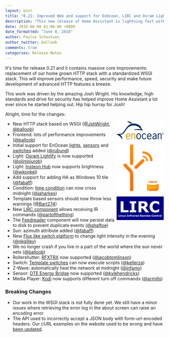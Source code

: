 ```yaml
---
layout: post
title: "0.21: Improved Web and support for EnOcean, LIRC and Osram Lightify"
description: "This new release of Home Assistant is lightning fast with the new web stack and progressive web application. On top of that a handful of new components and platforms for EnOcean, LIRC and Osram Lightify support."
date: 2016-06-08 01:06:00 +0000
date_formatted: "June 8, 2016"
author: Paulus Schoutsen
author_twitter: balloob
comments: true
categories: Release-Notes
---
```


It's time for release 0.21 and it contains massive core improvements: replacement of our home grown HTTP stack with a standardized WSGI stack. This will improve performance, speed, security and make future development of advanced HTTP features a breeze.

This work was driven by the amazing Josh Wright. His knowledge, high standards and drive for security has helped improve Home Assistant a lot ever since he started helping out. Hip hip hurray for Josh!

Alright, time for the changes:

<img src='/images/supported_brands/enocean.png' style='clear: right; margin-left: 5px; border:none; box-shadow: none; float: right; margin-bottom: 16px;' width='150' /><img src='/images/supported_brands/osramlightify.png' style='clear: right; margin-left: 5px; border:none; box-shadow: none; float: right; margin-bottom: 16px;' width='150' /><img src='/images/supported_brands/lirc.gif' style='clear: right; margin-left: 5px; border:none; box-shadow: none; float: right; margin-bottom: 16px;' width='150' />

 - New HTTP stack based on WSGI ([@JshWright], [@balloob])
 - Frontend: lots of performance improvements ([@balloob])
 - Initial support for EnOcean [lights][en-lights], [sensors][en-sensors] and [switches][en-switches] added ([@rubund])
 - Light: [Osram Lightify] is now supported ([@olimpiurob])
 - Light: [Insteon Hub] now supports brightness ([@wkonkel])
 - Add support for adding HA as Windows 10 tile ([@fabaff])
 - Condition: [time condition] can now cross midnight ([@jaharkes])
 - Template based sensors should now throw less warnings ([@Bart274])
 - New [LIRC component] allows receiving IR commands ([@partofthething])
 - The [Feedreader] component will now persist data to disk to prevent duplicate events ([@shaftoe])
 - Sun: azimuth attribute added ([@fabaff])
 - New [Flux like switch platform] to change light intensity in the evening ([@nkgilley])
 - We no longer crash if you live in a part of the world where the sun never sets ([@balloob])
 - Rollershutter: [RFXTRX] now supported ([@jacobtomlinson])
 - Switch: [Template switches] can now execute scripts ([@kellerza])
 - Z-Wave: automatically heal the network at midnight ([@infamy])
 - Sensor: [DTE Energy Bridge] now supported ([@kylehendricks])
 - Media Player: [Kodi] now supports different turn off commands ([@armills])

### Breaking Changes

 - Our work in the WSGI stack is not fully done yet. We still have a minor issues where retrieving the error log in the about screen can raise an encoding error
 - The API used to incorrectly accept a JSON body with form-url-encoded headers. Our cURL examples on the website used to be wrong and have [been updated].

[@armills]: https://github.com/armills
[@balloob]: https://github.com/balloob
[@Bart274]: https://github.com/Bart274
[@fabaff]: https://github.com/fabaff
[@infamy]: https://github.com/infamy
[@jacobtomlinson]: https://github.com/jacobtomlinson
[@jaharkes]: https://github.com/jaharkes
[@JshWright]: https://github.com/JshWright
[@kellerza]: https://github.com/kellerza
[@kylehendricks]: https://github.com/kylehendricks
[@nkgilley]: https://github.com/nkgilley
[@olimpiurob]: https://github.com/olimpiurob
[@partofthething]: https://github.com/partofthething
[@rubund]: https://github.com/rubund
[@shaftoe]: https://github.com/shaftoe
[@wkonkel]: https://github.com/wkonkel
[DTE Energy Bridge]: /components/sensor.dte_energy_bridge/
[en-lights]: /components/light.enocean/
[en-sensors]: /components/sensor.enocean/
[en-switches]: /components/switch.enocean/
[Feedreader]: /components/feedreader/
[Flux like switch platform]: /components/switch.flux/
[Insteon Hub]: /components/insteon_hub/
[Kodi]: /components/media_player.kodi/
[LIRC component]: /components/lirc/
[Osram Lightify]: /components/light.osramlightify/
[RFXTRX]: /components/rfxtrx/
[Template switches]: /components/switch.template/
[time condition]: /getting-started/scripts-conditions/#time-condition
[been updated]: /developers/rest_api/
